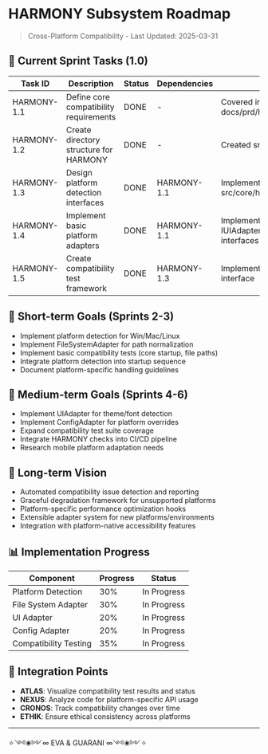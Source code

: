 # HARMONY Subsystem Roadmap

> Cross-Platform Compatibility - Last Updated: 2025-03-31

## 🚀 Current Sprint Tasks (1.0)

| Task ID | Description | Status | Dependencies | Notes |
|---------|-------------|--------|--------------|-------|
| HARMONY-1.1 | Define core compatibility requirements | DONE | - | Covered in PRD docs/prd/harmony_compatibility.md |
| HARMONY-1.2 | Create directory structure for HARMONY | DONE | - | Created src/core/harmony |
| HARMONY-1.3 | Design platform detection interfaces | DONE | HARMONY-1.1 | Implemented IPlatformDetector in src/core/harmony/adapter.py |
| HARMONY-1.4 | Implement basic platform adapters | DONE | HARMONY-1.1 | Implemented IFileSystemAdapter, IUIAdapter, IConfigAdapter interfaces |
| HARMONY-1.5 | Create compatibility test framework | DONE | HARMONY-1.3 | Implemented ICompatibilityTester interface |

## 🌱 Short-term Goals (Sprints 2-3)

- Implement platform detection for Win/Mac/Linux
- Implement FileSystemAdapter for path normalization
- Implement basic compatibility tests (core startup, file paths)
- Integrate platform detection into startup sequence
- Document platform-specific handling guidelines

## 🌳 Medium-term Goals (Sprints 4-6)

- Implement UIAdapter for theme/font detection
- Implement ConfigAdapter for platform overrides
- Expand compatibility test suite coverage
- Integrate HARMONY checks into CI/CD pipeline
- Research mobile platform adaptation needs

## 🌲 Long-term Vision

- Automated compatibility issue detection and reporting
- Graceful degradation framework for unsupported platforms
- Platform-specific performance optimization hooks
- Extensible adapter system for new platforms/environments
- Integration with platform-native accessibility features

## 📊 Implementation Progress

| Component | Progress | Status |
|-----------|----------|--------|
| Platform Detection | 30% | In Progress |
| File System Adapter | 30% | In Progress |
| UI Adapter | 20% | In Progress |
| Config Adapter | 20% | In Progress |
| Compatibility Testing | 35% | In Progress |

## 🔄 Integration Points

- **ATLAS**: Visualize compatibility test results and status
- **NEXUS**: Analyze code for platform-specific API usage
- **CRONOS**: Track compatibility changes over time
- **ETHIK**: Ensure ethical consistency across platforms

---

✧༺❀༻∞ EVA & GUARANI ∞༺❀༻✧
